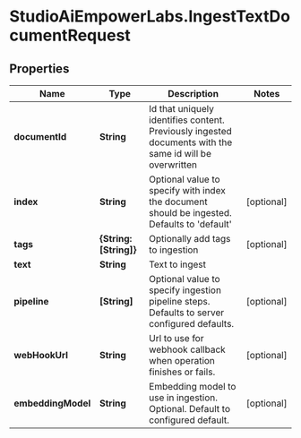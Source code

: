 # StudioAiEmpowerLabs.IngestTextDocumentRequest

## Properties

Name | Type | Description | Notes
------------ | ------------- | ------------- | -------------
**documentId** | **String** | Id that uniquely identifies content. Previously ingested documents with the same id will be overwritten | 
**index** | **String** | Optional value to specify with index the document should be ingested. Defaults to &#39;default&#39; | [optional] 
**tags** | **{String: [String]}** | Optionally add tags to ingestion | [optional] 
**text** | **String** | Text to ingest | 
**pipeline** | **[String]** | Optional value to specify ingestion pipeline steps. Defaults to server configured defaults. | [optional] 
**webHookUrl** | **String** | Url to use for webhook callback when operation finishes or fails. | [optional] 
**embeddingModel** | **String** | Embedding model to use in ingestion. Optional. Default to configured default. | [optional] 


